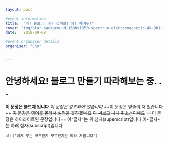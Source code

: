 ```yaml
---
layout: post

#event information
title:  "와! 블로그! 와! 깃허브! 와! 어려워!"
cover: "img/blur-background-1680x1050-spectrum-electromagnetic-4k-901-1.jpg"
date:   2018-09-08

#event organiser details
organiser: "Cho"


---
```


# 안녕하세요! 블로그 만들기 따라해보는 중. . .
**이 문장은 볼드체 입니다**
*이 문장은 강조되어 있습니다*
++이 문장은 밑줄이 쳐 있습니다++
~~이 문장은 영어를 몰라서 설명을 못하겠네요~~
~~아 써보고 나니 취소선이네요~~
==이 문장은 하이라이트된 문장입니다==
이^글자^는 위 첨자(superscript)입니다
이~글자~는 아래 첨자(subscript)입니다

`alt('이게 무슨 코드인지 모르겠지만 따라 쳐봅니다')`







